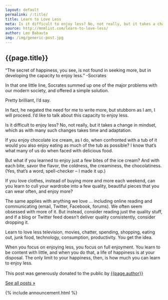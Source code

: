```yaml
---
layout: default
permalink: /:title/
title: Learn to Love Less
meta: Is it difficult to enjoy less? No, not really, but it takes a change in mindset, which as with many such changes takes time and adaptation.
source: http://mnmlist.com/learn-to-love-less/
author: Leo Babauta
img: /img/generic-post.jpg
---
```


<h2>{{page.title}}</h2>

<p class="intro">“The secret of happiness, you see, is not found in seeking more, but in developing the capacity to enjoy less.” -Socrates</p>

In that one little line, Socrates summed up one of the major problems with our modern society, and offered a simple solution.

Pretty brilliant, I’d say.

In fact, he negated the need for me to write more, but stubborn as I am, I will proceed. I’d like to talk about this capacity to enjoy less.

Is it difficult to enjoy less? No, not really, but it takes a change in mindset, which as with many such changes takes time and adaptation.

If you enjoy chocolate ice cream, as I do, when confronted with a tub of it would you also enjoy eating as much of the tub as possible? I know that’s what many of us do when faced with delicious food.

But what if you learned to enjoy just a few bites of the ice cream? And with each bite, savor the flavor, the coldness, the creaminess, the chocolatiness. (Yes, that’s a word, spell-checker – I made it up.)

If you love clothes, instead of buying more and more each weekend, can you learn to cull your wardrobe into a few quality, beautiful pieces that you can wear often, and enjoy more?

The same applies with anything we love … including online reading and communicating (email, Twitter, Facebook, forums). We often seem obsessed with more of it. But instead, consider reading just the quality stuff, and if a blog or Twitter feed doesn’t deliver quality consistently, consider dropping it.

Learn to love less television, movies, chatter, spending, shopping, eating out, junk food, technology, consumption, productivity. You get the idea.

When you focus on enjoying less, you focus on full enjoyment. You learn to be content with little, and when you do that, a life of happiness is at your disposal. The only limit to your happiness, then, is how much you can learn to enjoy less.

<div class="attribution">
  <p>This post was generously donated to the public by <a href="{{page.source}}" target="_blank">{{page.author}}</a><img src="{{site.baseurl}}/assets/img/external-icon.png" width="16px"/></p>
</div> <!-- .attribution -->


<a class="all-posts" href="{{site.baseurl}}/archive">See all posts &raquo;</a>

{% include announcement.html %} 